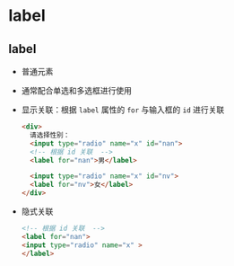 # label

## label

*   普通元素

*   通常配合单选和多选框进行使用

*   显示关联：根据 `label` 属性的 `for` 与输入框的 `id` 进行关联

    ```html
    <div>
      请选择性别：
      <input type="radio" name="x" id="nan">
      <!-- 根据 id 关联  -->
      <label for="nan">男</label>

      <input type="radio" name="x" id="nv">
      <label for="nv">女</label>
    </div>
    ```

*   隐式关联

    ```html
    <!-- 根据 id 关联  -->
    <label for="nan">
    <input type="radio" name="x" >
    </label>
    ```

